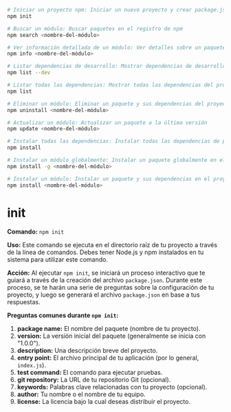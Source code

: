 
```bash
# Iniciar un proyecto npm: Iniciar un nuevo proyecto y crear package.json
npm init

# Buscar un módulo: Buscar paquetes en el registro de npm
npm search <nombre-del-módulo>

# Ver información detallada de un módulo: Ver detalles sobre un paquete
npm info <nombre-del-módulo>

# Listar dependencias de desarrollo: Mostrar dependencias de desarrollo
npm list --dev

# Listar todas las dependencias: Mostrar todas las dependencias del proyecto
npm list

# Eliminar un módulo: Eliminar un paquete y sus dependencias del proyecto
npm uninstall <nombre-del-módulo>

# Actualizar un módulo: Actualizar un paquete a la última versión
npm update <nombre-del-módulo>

# Instalar todas las dependencias: Instalar todas las dependencias de package.json
npm install

# Instalar un módulo globalmente: Instalar un paquete globalmente en el sistema
npm install -g <nombre-del-módulo>

# Instalar un módulo: Instalar un paquete y sus dependencias en el proyecto
npm install <nombre-del-módulo>

```

# init

**Comando:** `npm init`

**Uso:** Este comando se ejecuta en el directorio raíz de tu proyecto a través de la línea de comandos. Debes tener Node.js y npm instalados en tu sistema para utilizar este comando.

**Acción:** Al ejecutar `npm init`, se iniciará un proceso interactivo que te guiará a través de la creación del archivo `package.json`. Durante este proceso, se te harán una serie de preguntas sobre la configuración de tu proyecto, y luego se generará el archivo `package.json` en base a tus respuestas.

**Preguntas comunes durante `npm init`:**

1. **package name:** El nombre del paquete (nombre de tu proyecto).
2. **version:** La versión inicial del paquete (generalmente se inicia con "1.0.0").
3. **description:** Una descripción breve del proyecto.
4. **entry point:** El archivo principal de tu aplicación (por lo general, `index.js`).
5. **test command:** El comando para ejecutar pruebas.
6. **git repository:** La URL de tu repositorio Git (opcional).
7. **keywords:** Palabras clave relacionadas con tu proyecto (opcional).
8. **author:** Tu nombre o el nombre de tu equipo.
9. **license:** La licencia bajo la cual deseas distribuir el proyecto.